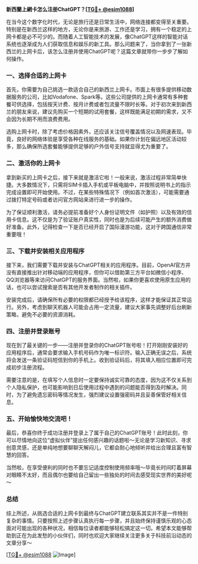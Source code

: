 **新西蘭上網卡怎么注册ChatGPT？[[TG💪+ @esim1088](https://t.me/s/esim1088)]**

在当今这个数字化时代，无论是旅行还是日常生活中，网络连接都变得至关重要。特别是在新西兰这样的地方，无论你是来旅游、工作还是学习，拥有一个稳定的上网卡都是必不可少的。而随着人工智能技术的发展，像ChatGPT这样的智能对话系统也逐渐成为人们获取信息和娱乐的新工具。那么问题来了，当你拿到了一张新西兰的上网卡后，该怎么注册并使用ChatGPT呢？这篇文章就带你一步步了解如何操作。

### 一、选择合适的上网卡

首先，你需要为自己挑选一款适合自己的新西兰上网卡。市面上有很多提供移动数据服务的公司，比如Vodafone、Spark等。这些公司提供的上网卡通常有多种套餐可供选择，包括按天计费、按月计费或者包流量不限时长等。对于初次来到新西兰的朋友来说，建议先购买一个短期的试用套餐，这样既能满足初期的需求，又不会因为长期不用而浪费费用。

选购上网卡时，除了考虑价格因素外，还应该关注信号覆盖情况以及网速表现。毕竟，良好的网络体验是享受各种在线服务的基础。如果你计划在偏远地区活动较多，那么确保所选套餐能够提供足够的户外信号支持就显得尤为重要了。

### 二、激活你的上网卡

拿到新买的上网卡之后，接下来就是激活它啦！一般来说，激活过程非常简单快捷。大多数情况下，只需将SIM卡插入手机或平板电脑中，并按照说明书上的指示完成设置即可开始使用。不过，在某些特殊情况下（例如首次激活），可能需要通过拨打特定号码或者访问官方网站来进行进一步的操作。

为了保证顺利激活，请务必提前准备好个人身份证明文件（如护照）以及有效的信用卡信息。这不仅是为了验证账户真实性，同时也是为后续可能产生的额外消费做好准备。此外，记得检查一下是否已经开启了国际漫游功能，这对于跨国通信非常重要哦！

### 三、下载并安装相关应用程序

接下来，我们需要下载并安装与ChatGPT相关的应用程序。目前，OpenAI官方并没有直接推出针对移动端的应用程序，但你可以借助第三方平台如微信小程序、QQ浏览器等来访问ChatGPT的服务界面。当然啦，如果你更喜欢使用原生应用的话，也可以尝试搜索是否有其他开发者制作的相关插件。

安装完成后，请确保所有必要的权限都已经授予给该程序，这样才能保证其正常运行。另外，考虑到聊天机器人可能会占用一定流量，建议大家事先调整好后台刷新策略，避免不必要的资源消耗。

### 四、注册并登录账号

现在到了最关键的一步——注册并登录你的ChatGPT账号啦！打开刚刚安装好的应用程序后，通常会要求输入手机号码作为唯一标识符。输入正确无误之后，系统将会发送一条验证码短信到你的手机上。收到验证码后，将其填入相应位置即可完成初步注册流程。

需要注意的是，在填写个人信息时一定要保持诚实可靠的态度，因为这不仅关系到个人隐私保护，也可能影响到日后使用过程中遇到的问题能否得到及时解决。同时，为了避免遗忘密码等情况发生，强烈建议设置强密码并且妥善保管好相关信息。

### 五、开始愉快地交流吧！

最后，恭喜你终于成功注册并登录上了属于自己的ChatGPT账号！此时此刻，你可以尽情地向这位“虚拟伙伴”提出任何感兴趣的话题啦～无论是学习新知识、寻求创意灵感，还是单纯地想要聊聊天解闷儿，它都会耐心地倾听并给出合理且富有智慧的回答。

当然啦，在享受便利的同时也不要忘记适度控制使用频率哦～毕竟长时间盯着屏幕对眼睛不太好，而且偶尔也要给自己留出一些独处的时间去感受现实世界的美好呢～

### 总结

综上所述，从挑选合适的上网卡到最终与ChatGPT建立联系其实并不是一件特别复杂的事情。只要按照上述步骤认真执行每一步骤，并且始终保持谨慎乐观的心态面对可能出现的各种状况，相信每位读者都能够轻松搞定这一切。希望本文能够帮助到正在为此发愁的小伙伴们，同时也欢迎大家继续关注更多关于科技前沿动态的文章分享～

[[TG💪+ @esim1088](https://t.me/s/esim1088) ![Image](https://i.postimg.cc/4NQfJmqS/Snipaste-2025-05-13-00-14-12.png)]